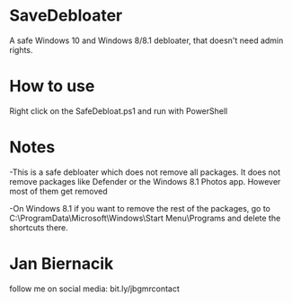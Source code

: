 # SaveDebloater
A safe Windows 10 and Windows 8/8.1 debloater, that doesn't need admin rights.
# How to use
Right click on the SafeDebloat.ps1 and run with PowerShell
# Notes
-This is a safe debloater which does not remove all packages. It does not remove packages like Defender or the Windows 8.1 Photos app.
However most of them get removed

-On Windows 8.1 if you want to remove the rest of the packages, go to C:\ProgramData\Microsoft\Windows\Start Menu\Programs and delete
the shortcuts there.
# Jan Biernacik
follow me on social media: bit.ly/jbgmrcontact
